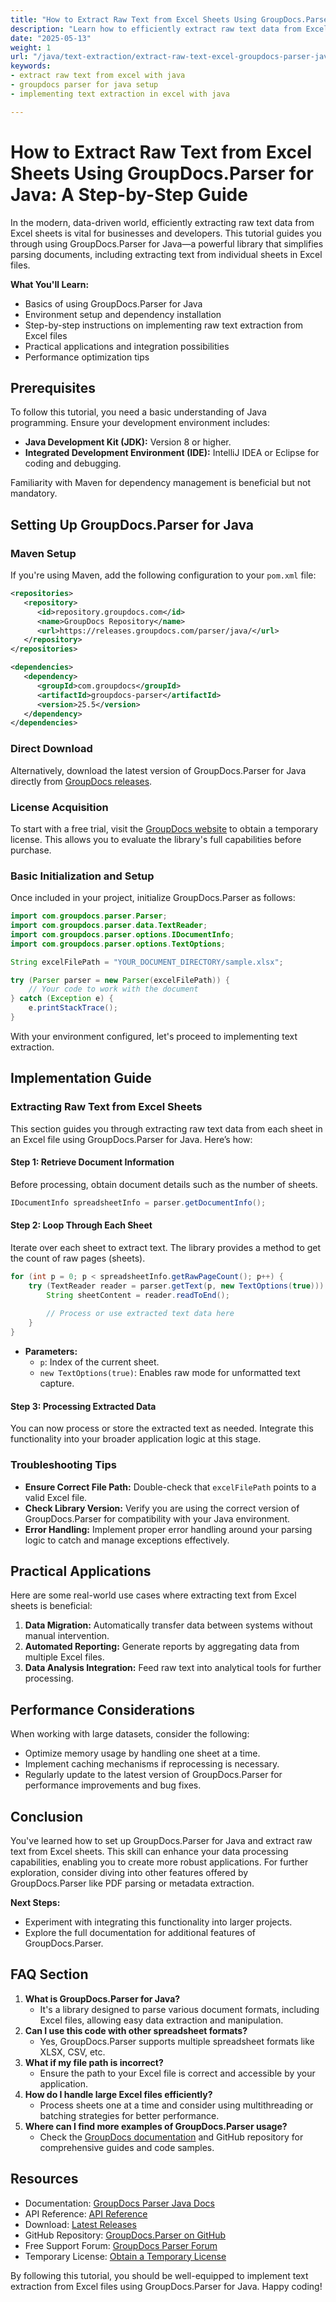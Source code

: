 ```yaml
---
title: "How to Extract Raw Text from Excel Sheets Using GroupDocs.Parser for Java&#58; A Step-by-Step Guide"
description: "Learn how to efficiently extract raw text data from Excel sheets using GroupDocs.Parser for Java. This step-by-step guide covers setup, implementation, and optimization."
date: "2025-05-13"
weight: 1
url: "/java/text-extraction/extract-raw-text-excel-groupdocs-parser-java/"
keywords:
- extract raw text from excel with java
- groupdocs parser for java setup
- implementing text extraction in excel with java

---
```



# How to Extract Raw Text from Excel Sheets Using GroupDocs.Parser for Java: A Step-by-Step Guide

In the modern, data-driven world, efficiently extracting raw text data from Excel sheets is vital for businesses and developers. This tutorial guides you through using GroupDocs.Parser for Java—a powerful library that simplifies parsing documents, including extracting text from individual sheets in Excel files.

**What You'll Learn:**
- Basics of using GroupDocs.Parser for Java
- Environment setup and dependency installation
- Step-by-step instructions on implementing raw text extraction from Excel files
- Practical applications and integration possibilities
- Performance optimization tips

## Prerequisites

To follow this tutorial, you need a basic understanding of Java programming. Ensure your development environment includes:

- **Java Development Kit (JDK):** Version 8 or higher.
- **Integrated Development Environment (IDE):** IntelliJ IDEA or Eclipse for coding and debugging.

Familiarity with Maven for dependency management is beneficial but not mandatory.

## Setting Up GroupDocs.Parser for Java

### Maven Setup

If you're using Maven, add the following configuration to your `pom.xml` file:

```xml
<repositories>
   <repository>
      <id>repository.groupdocs.com</id>
      <name>GroupDocs Repository</name>
      <url>https://releases.groupdocs.com/parser/java/</url>
   </repository>
</repositories>

<dependencies>
   <dependency>
      <groupId>com.groupdocs</groupId>
      <artifactId>groupdocs-parser</artifactId>
      <version>25.5</version>
   </dependency>
</dependencies>
```

### Direct Download

Alternatively, download the latest version of GroupDocs.Parser for Java directly from [GroupDocs releases](https://releases.groupdocs.com/parser/java/).

### License Acquisition

To start with a free trial, visit the [GroupDocs website](https://purchase.groupdocs.com/temporary-license/) to obtain a temporary license. This allows you to evaluate the library's full capabilities before purchase.

### Basic Initialization and Setup

Once included in your project, initialize GroupDocs.Parser as follows:

```java
import com.groupdocs.parser.Parser;
import com.groupdocs.parser.data.TextReader;
import com.groupdocs.parser.options.IDocumentInfo;
import com.groupdocs.parser.options.TextOptions;

String excelFilePath = "YOUR_DOCUMENT_DIRECTORY/sample.xlsx";

try (Parser parser = new Parser(excelFilePath)) {
    // Your code to work with the document
} catch (Exception e) {
    e.printStackTrace();
}
```

With your environment configured, let's proceed to implementing text extraction.

## Implementation Guide

### Extracting Raw Text from Excel Sheets

This section guides you through extracting raw text data from each sheet in an Excel file using GroupDocs.Parser for Java. Here’s how:

#### Step 1: Retrieve Document Information

Before processing, obtain document details such as the number of sheets.

```java
IDocumentInfo spreadsheetInfo = parser.getDocumentInfo();
```

#### Step 2: Loop Through Each Sheet

Iterate over each sheet to extract text. The library provides a method to get the count of raw pages (sheets).

```java
for (int p = 0; p < spreadsheetInfo.getRawPageCount(); p++) {
    try (TextReader reader = parser.getText(p, new TextOptions(true))) {
        String sheetContent = reader.readToEnd();
        
        // Process or use extracted text data here
    }
}
```

- **Parameters:**
  - `p`: Index of the current sheet.
  - `new TextOptions(true)`: Enables raw mode for unformatted text capture.

#### Step 3: Processing Extracted Data

You can now process or store the extracted text as needed. Integrate this functionality into your broader application logic at this stage.

### Troubleshooting Tips

- **Ensure Correct File Path:** Double-check that `excelFilePath` points to a valid Excel file.
- **Check Library Version:** Verify you are using the correct version of GroupDocs.Parser for compatibility with your Java environment.
- **Error Handling:** Implement proper error handling around your parsing logic to catch and manage exceptions effectively.

## Practical Applications

Here are some real-world use cases where extracting text from Excel sheets is beneficial:
1. **Data Migration:** Automatically transfer data between systems without manual intervention.
2. **Automated Reporting:** Generate reports by aggregating data from multiple Excel files.
3. **Data Analysis Integration:** Feed raw text into analytical tools for further processing.

## Performance Considerations

When working with large datasets, consider the following:
- Optimize memory usage by handling one sheet at a time.
- Implement caching mechanisms if reprocessing is necessary.
- Regularly update to the latest version of GroupDocs.Parser for performance improvements and bug fixes.

## Conclusion

You've learned how to set up GroupDocs.Parser for Java and extract raw text from Excel sheets. This skill can enhance your data processing capabilities, enabling you to create more robust applications. For further exploration, consider diving into other features offered by GroupDocs.Parser like PDF parsing or metadata extraction.

**Next Steps:**
- Experiment with integrating this functionality into larger projects.
- Explore the full documentation for additional features of GroupDocs.Parser.

## FAQ Section

1. **What is GroupDocs.Parser for Java?**
   - It's a library designed to parse various document formats, including Excel files, allowing easy data extraction and manipulation.
2. **Can I use this code with other spreadsheet formats?**
   - Yes, GroupDocs.Parser supports multiple spreadsheet formats like XLSX, CSV, etc.
3. **What if my file path is incorrect?**
   - Ensure the path to your Excel file is correct and accessible by your application.
4. **How do I handle large Excel files efficiently?**
   - Process sheets one at a time and consider using multithreading or batching strategies for better performance.
5. **Where can I find more examples of GroupDocs.Parser usage?**
   - Check the [GroupDocs documentation](https://docs.groupdocs.com/parser/java/) and GitHub repository for comprehensive guides and code samples.

## Resources
- Documentation: [GroupDocs Parser Java Docs](https://docs.groupdocs.com/parser/java/)
- API Reference: [API Reference](https://reference.groupdocs.com/parser/java)
- Download: [Latest Releases](https://releases.groupdocs.com/parser/java/)
- GitHub Repository: [GroupDocs.Parser on GitHub](https://github.com/groupdocs-parser/GroupDocs.Parser-for-Java)
- Free Support Forum: [GroupDocs Parser Forum](https://forum.groupdocs.com/c/parser)
- Temporary License: [Obtain a Temporary License](https://purchase.groupdocs.com/temporary-license/) 

By following this tutorial, you should be well-equipped to implement text extraction from Excel files using GroupDocs.Parser for Java. Happy coding!
